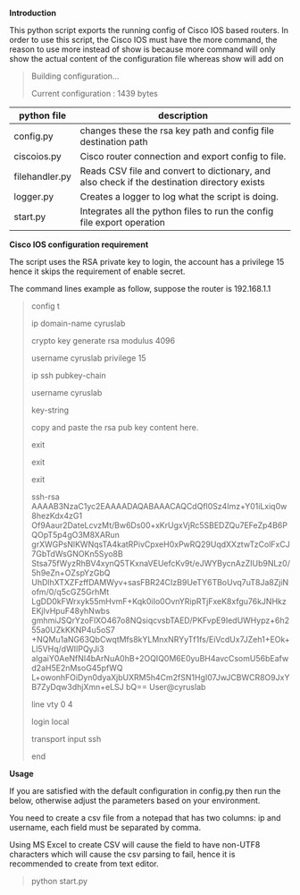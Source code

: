 **Introduction**
<p>This python script exports the running config of Cisco IOS based routers. In order to use this script, 
the Cisco IOS must have the more command, the reason to use more instead of show is because more command will only show the actual content of the configuration file whereas show will add on</p>

>Building configuration...
>
>Current configuration : 1439 bytes

|python file| description|
|-----------|------------|
|config.py| changes these the rsa key path and config file destination path|
|ciscoios.py| Cisco router connection and export config to file.|
|filehandler.py| Reads CSV file and convert to dictionary, and also check if the destination directory exists|
|logger.py| Creates a logger to log what the script is doing.|
|start.py| Integrates all the python files to run the config file export operation|


**Cisco IOS configuration requirement**
<p>The script uses the RSA private key to login, the account has a privilege 15 hence it skips the requirement of enable secret.</p>
<p>The command lines example as follow, suppose the router is 192.168.1.1</p>

>config t
>
>ip domain-name cyruslab
>
>crypto key generate rsa modulus 4096
>
>username cyruslab privilege 15
>
>ip ssh pubkey-chain
>
>username cyruslab
>
>key-string
>
>copy and paste the rsa pub key content here.
>
>exit
>
>exit
>
>exit
>
>ssh-rsa AAAAB3NzaC1yc2EAAAADAQABAAACAQCdQfl0Sz4Imz+Y01iLxiq0w8hezKdx4zG1
Of9Aaur2DateLcvzMt/Bw6Ds00+xKrUgxVjRc5SBEDZQu7EFeZp4B6PQOpT5p4gO3M8XARun
grXWGPsNlKWNqsTA4katRPivCpxeH0xPwRQ29UqdXXztwTzColFxCJ7GbTdWsGNOKn5Syo8B
Stsa75fWyzRhBV4xynQ5TKxnaVEUefcKv9t/eJWYBycnAzZIUb9NLz0/5h9eZn+OZspYzGbQ
UhDlhXTXZFzffDAMWyv+sasFBR24CIzB9UeTY6TBoUvq7uT8Ja8ZjiNofm/0/q5cGZ5GrhMt
LgDD0kFWrxyk55mHvmF+Kqk0iIo0OvnYRipRTjFxeK8xfgu76kJNHkzEKjlvHpuF48yhNwbs
gmhmiJSQrYzoFlXO467o8NQsiqcvsbTAED/PKFvpE9IedUWHypz+6h255a0UZkKKNP4u5oS7
+NQMu1aNG63QbCwqtMfs8kYLMnxNRYyTf1fs/EiVcdUx7JZeh1+EOk+Ll5VHq/dWIIPQyJi3
algaiY0AeNfNI4bArNuA0hB+2OQIQ0M6E0yuBH4avcCsomU56bEafwd2aH5E2nMsoG45pfWQ
L+owonhFOiDyn0dyaXjbUXRM5h4Cm2fSN1HgI07JwJCBWCR8O9JxYB7ZyDqw3dhjXmn+eLSJ
bQ== User@cyruslab
>
>line vty 0 4
>
>login local
>
>transport input ssh
>
>end

**Usage**
<p>If you are satisfied with the default configuration in config.py then run the below, otherwise  adjust the parameters based on your environment.</p>
<p>You need to create a csv file from a notepad that has two columns: ip and username, each field must be separated by comma.</p>
<p>Using MS Excel to create CSV will cause the field to have non-UTF8 characters which will cause the csv parsing to fail, hence it is recommended to create from text editor.</p>

>python start.py
